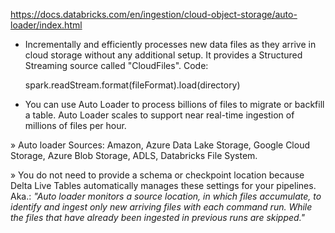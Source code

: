 https://docs.databricks.com/en/ingestion/cloud-object-storage/auto-loader/index.html

+ Incrementally and efficiently processes new data files as they arrive in cloud storage without any additional setup. It provides a Structured Streaming source called "CloudFiles".
Code:

	spark.readStream.format(fileFormat).load(directory)

+ You can use Auto Loader to process billions of files to migrate or backfill a table. Auto Loader scales to support near real-time ingestion of millions of files per hour.

» Auto loader Sources: Amazon, Azure Data Lake Storage, Google Cloud Storage, Azure Blob Storage, ADLS, Databricks File System.

» You do not need to provide a schema or checkpoint location because Delta Live Tables automatically manages these settings for your pipelines. Aka.: *"Auto loader monitors a source location, in which files accumulate, to identify and ingest only new arriving files with each command run. While the files that have already been ingested in previous runs are skipped."*
